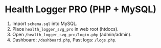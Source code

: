 # Health Logger PRO (PHP + MySQL)
1) Import `schema.sql` into MySQL.
2) Place `health_logger_svg_pro` in web root (htdocs).
3) Open `/health_logger_svg_pro/login.php` (admin/admin).
4) Dashboard: `/dashboard.php`, Past logs: `/logs.php`.
